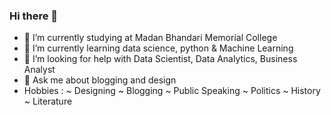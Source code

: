 ### Hi there 👋
- 🔭 I’m currently studying at Madan Bhandari Memorial College
- 🌱 I’m currently learning data science, python & Machine Learning 
- 🤔 I’m looking for help with Data Scientist, Data Analytics, Business Analyst
- 💬 Ask me about blogging and design
- Hobbies :
      ~ Designing
      ~ Blogging
      ~ Public Speaking
      ~ Politics
      ~ History
      ~ Literature
